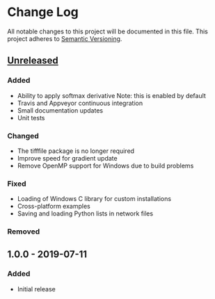 # Change Log
All notable changes to this project will be documented in this file.
This project adheres to [Semantic Versioning](http://semver.org/).

## [Unreleased]
### Added

* Ability to apply softmax derivative
  Note: this is enabled by default
* Travis and Appveyor continuous integration
* Small documentation updates
* Unit tests

### Changed

* The tifffile package is no longer required
* Improve speed for gradient update
* Remove OpenMP support for Windows due to build problems

### Fixed

* Loading of Windows C library for custom installations
* Cross-platform examples
* Saving and loading Python lists in network files

### Removed

## 1.0.0 - 2019-07-11

### Added
- Initial release

[Unreleased]: https://github.com/dmpelt/msdnet/compare/v1.0.0...HEAD
